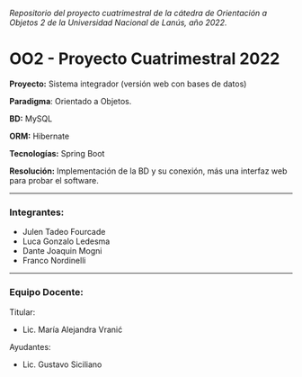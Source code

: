 _Repositorio del proyecto cuatrimestral de la cátedra de Orientación a Objetos 2 de la Universidad Nacional de Lanús, año 2022._
# OO2 - Proyecto Cuatrimestral 2022
**Proyecto:** Sistema integrador (versión web con bases de
datos)

**Paradigma**: Orientado a Objetos.

**BD:** MySQL

**ORM:** Hibernate

**Tecnologías:** Spring Boot

**Resolución:** Implementación de la BD y su conexión,
más una interfaz web para probar el software.

---
### Integrantes:
- Julen Tadeo Fourcade
- Luca Gonzalo Ledesma
- Dante Joaquin Mogni
- Franco Nordinelli

---
### Equipo Docente:

Titular: 
- Lic. María Alejandra Vranić

Ayudantes: 
- Lic. Gustavo Siciliano

